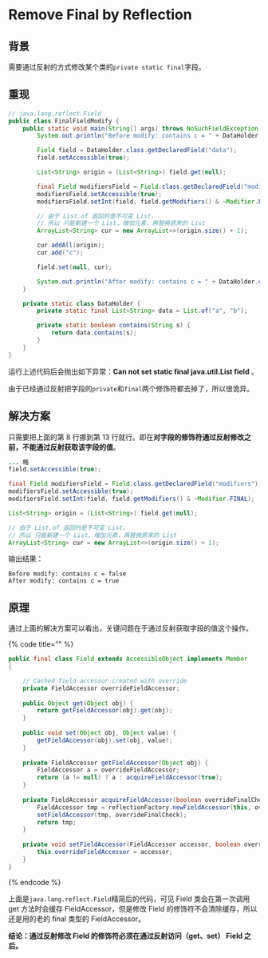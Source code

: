 # Remove Final by Reflection

## 背景

需要通过反射的方式修改某个类的`private static final`字段。

## 重现

```java
// java.lang.reflect.Field
public class FinalFieldModify {
    public static void main(String[] args) throws NoSuchFieldException, IllegalAccessException {
        System.out.println("Before modify: contains c = " + DataHolder.contains("c"));

        Field field = DataHolder.class.getDeclaredField("data");
        field.setAccessible(true);

        List<String> origin = (List<String>) field.get(null);

        final Field modifiersField = Field.class.getDeclaredField("modifiers");
        modifiersField.setAccessible(true);
        modifiersField.setInt(field, field.getModifiers() & ~Modifier.FINAL);

        // 由于 List.of 返回的是不可变 List，
        // 所以 只能新建一个 List，增加元素，再替换原来的 List
        ArrayList<String> cur = new ArrayList<>(origin.size() + 1);

        cur.addAll(origin);
        cur.add("c");

        field.set(null, cur);

        System.out.println("After modify: contains c = " + DataHolder.contains("c"));
    }

    private static class DataHolder {
        private static final List<String> data = List.of("a", "b");

        private static boolean contains(String s) {
            return data.contains(s);
        }
    }
}
```

运行上述代码后会抛出如下异常：**Can not set static final java.util.List field** 。

由于已经通过反射把字段的`private`和`final`两个修饰符都去掉了，所以很诡异。

## 解决方案

只需要把上面的第 8 行挪到第 13 行就行。即在**对字段的修饰符通过反射修改之前，不能通过反射获取该字段的值**。

```java
... 略
field.setAccessible(true);

final Field modifiersField = Field.class.getDeclaredField("modifiers");
modifiersField.setAccessible(true);
modifiersField.setInt(field, field.getModifiers() & ~Modifier.FINAL);

List<String> origin = (List<String>) field.get(null);

// 由于 List.of 返回的是不可变 List，
// 所以 只能新建一个 List，增加元素，再替换原来的 List
ArrayList<String> cur = new ArrayList<>(origin.size() + 1);
```

输出结果：

```text
Before modify: contains c = false
After modify: contains c = true
```

## 原理

通过上面的解决方案可以看出，关键问题在于通过反射获取字段的值这个操作。

{% code title="" %}
```java
public final class Field extends AccessibleObject implements Member 
{

    // Cached field accessor created with override
    private FieldAccessor overrideFieldAccessor;
    
    public Object get(Object obj) {
        return getFieldAccessor(obj).get(obj);
    }
    
    public void set(Object obj, Object value) {
        getFieldAccessor(obj).set(obj, value);
    }
    
    private FieldAccessor getFieldAccessor(Object obj) {
        FieldAccessor a = overrideFieldAccessor;
        return (a != null) ? a : acquireFieldAccessor(true);
    }
    
    private FieldAccessor acquireFieldAccessor(boolean overrideFinalCheck) {
        FieldAccessor tmp = reflectionFactory.newFieldAccessor(this, overrideFinalCheck);
        setFieldAccessor(tmp, overrideFinalCheck);
        return tmp;
    }
    
    private void setFieldAccessor(FieldAccessor accessor, boolean overrideFinalCheck) {
        this.overrideFieldAccessor = accessor;
    }
}
```
{% endcode %}

上面是`java.lang.reflect.Field`精简后的代码，可见 Field 类会在第一次调用 get 方法时会缓存 FieldAccessor，但是修改 Field 的修饰符不会清除缓存，所以还是用的老的 final 类型的 FieldAccessor。

**结论：通过反射修改 Field 的修饰符必须在通过反射访问（get、set） Field 之后。**


